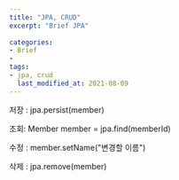 ```yaml
---
title: "JPA, CRUD"
excerpt: "Brief JPA"
 
categories:
- Brief
- 
tags:
- jpa, crud
  last_modified_at: 2021-08-09
---
```

저장 : jpa.persist(member)

조회: Member member = jpa.find(memberId)

수정 : member.setName("변경할 이름")

삭제 : jpa.remove(member)

